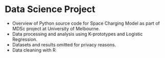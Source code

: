 # Data Science Project


* Overview of Python source code for Space Charging Model as part of MDSc project at University of Melbourne. 
* Data processing and analysis using K-prototypes and Logistic Regression. 
* Datasets and results omitted for privacy reasons. 
* Data cleaning with R

  

